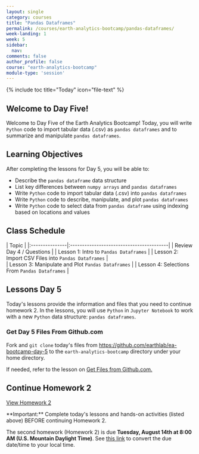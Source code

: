 ```yaml
---
layout: single
category: courses
title: "Pandas Dataframes"
permalink: /courses/earth-analytics-bootcamp/pandas-dataframes/
week-landing: 1
week: 5
sidebar:
  nav:
comments: false
author_profile: false
course: "earth-analytics-bootcamp"
module-type: 'session'
---
```

{% include toc title="Today" icon="file-text" %}

<div class="notice--info" markdown="1">

## <i class="fa fa-ship" aria-hidden="true"></i> Welcome to Day Five!

Welcome to Day Five of the Earth Analytics Bootcamp! Today, you will write `Python` code to import tabular data (.csv) as `pandas dataframes` and to summarize and manipulate `pandas dataframes`.


## <i class="fa fa-graduation-cap" aria-hidden="true"></i> Learning Objectives

After completing the lessons for Day 5, you will be able to:

* Describe the `pandas dataframe` data structure 
* List key differences between `numpy arrays` and `pandas dataframes` 
* Write `Python` code to import tabular data (.csv) into `pandas dataframes`
* Write `Python` code to describe, manipulate, and plot `pandas dataframes`
* Write `Python` code to select data from `pandas dataframe` using indexing based on locations and values

</div>

## <i class="fa fa-calendar-check-o" aria-hidden="true"></i> Class Schedule

| Topic                                                     | 
|:---------------|:-----------------------------------------|
| Review Day 4 / Questions                                  | 
| Lesson 1: Intro to `Pandas Dataframes` | 
| Lesson 2: Import CSV Files into `Pandas Dataframes`     |   
| Lesson 3: Manipulate and Plot `Pandas Dataframes`    |
| Lesson 4: Selections From `Pandas Dataframes`    |


## <i class="fa fa-pencil"></i> Lessons Day 5

Today's lessons provide the information and files that you need to continue homework 2. In the lessons, you will use `Python` in `Jupyter Notebook` to work with a new `Python` data structure: `pandas dataframes`. 


### Get Day 5 Files From Github.com

Fork and `git clone` today's files from https://github.com/earthlab/ea-bootcamp-day-5 to the `earth-analytics-bootcamp` directory under your home directory.

If needed, refer to the lesson on <a href="{{ site.url }}/courses/earth-analytics-bootcamp/get-started-with-open-science/get-files-from-github/" >Get Files from Github.com.</a>
   

## <i class="fa fa-pencil"></i>  Continue Homework 2

<a class="btn btn--info btn--x-large" href="{{ site.url }}/courses/earth-analytics-bootcamp/earth-analytics-bootcamp-homework-2/"> <i class="fa fa-info-circle"></i>
View Homework 2</a>

<div class="notice--success" markdown="1">
<i class="fa fa-star"></i> **Important:** Complete today's lessons and hands-on activities (listed above) BEFORE continuing Homework 2.
</div>

The second homework (Homework 2) is due **Tuesday, August 14th at 8:00 AM (U.S. Mountain Daylight Time)**. See <a href="https://www.timeanddate.com/worldclock/fixedtime.html?iso=20180814T08&p1=1243" target="_blank">this link</a>  to convert the due date/time to your local time.

